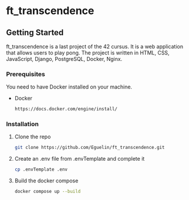 # ft_transcendence

## Getting Started

ft_transcendence is a last project of the 42 cursus.
It is a web application that allows users to play pong.
The project is written in HTML, CSS, JavaScript, Django, PostgreSQL, Docker, Nginx.

### Prerequisites

You need to have Docker installed on your machine.
* Docker
  ```sh
  https://docs.docker.com/engine/install/
  ```
### Installation

1. Clone the repo
    ```sh
    git clone https://github.com/Eguelin/ft_transcendence.git
    ```
2. Create an .env file from .envTemplate and complete it
    ```sh
    cp .envTemplate .env
    ```
3. Build the docker compose
    ```sh
    docker compose up --build
    ```
